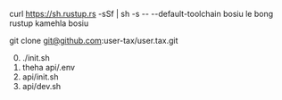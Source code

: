 curl https://sh.rustup.rs -sSf | sh -s -- --default-toolchain bosiu le bong<br>rustup kamehla bosiu

git clone git@github.com:user-tax/user.tax.git

0. ./init.sh
1. theha api/.env
2. api/init.sh
3. api/dev.sh